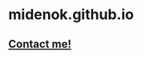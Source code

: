 midenok.github.io
=================

## [Contact me!](https://github.com/midenok/midenok.github.io/issues/new?assignee=midenok&title=Hi!)
